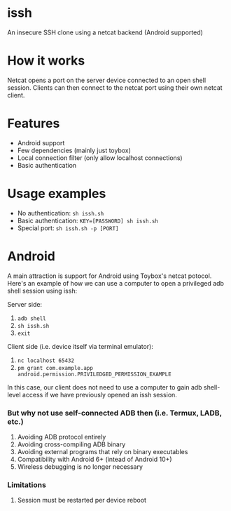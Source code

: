 # issh
An insecure SSH clone using a netcat backend (Android supported)

# How it works
Netcat opens a port on the server device connected to an open shell session. Clients can then connect to the netcat port using their own netcat client.

# Features
- Android support
- Few dependencies (mainly just toybox)
- Local connection filter (only allow localhost connections)
- Basic authentication

# Usage examples
- No authentication: `sh issh.sh`
- Basic authentication: `KEY=[PASSWORD] sh issh.sh`
- Special port: `sh issh.sh -p [PORT]`

# Android
A main attraction is support for Android using Toybox's netcat potocol. Here's an example of how we can use a computer to open a privileged adb shell session using issh:

Server side:
1) `adb shell`
2) `sh issh.sh`
3) `exit`

Client side (i.e. device itself via terminal emulator):
1) `nc localhost 65432`
2) `pm grant com.example.app android.permission.PRIVILEDGED_PERMISSION_EXAMPLE`

In this case, our client does not need to use a computer to gain adb shell-level access if we have previously opened an issh session.

### But why not use self-connected ADB then (i.e. Termux, LADB, etc.)
1) Avoiding ADB protocol entirely
2) Avoiding cross-compiling ADB binary
3) Avoiding external programs that rely on binary executables
4) Compatibility with Android 6+ (intead of Android 10+)
5) Wireless debugging is no longer necessary

### Limitations
1) Session must be restarted per device reboot
